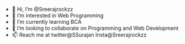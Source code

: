 - 👋 Hi, I’m @Sreerajrockzz
- 👀 I’m interested in Web Programming 
- 🌱 I’m currently learning BCA
- 💞️ I’m looking to collaborate on Programming and Web Development 
- 📫 Reach me at twitter@SSurajan
   Insta@Sreerajrockzz

<!---
Sreerajrockzz/Sreerajrockzz is a ✨ special ✨ repository because its `README.md` (this file) appears on your GitHub profile.
You can click the Preview link to take a look at your changes.
--->
